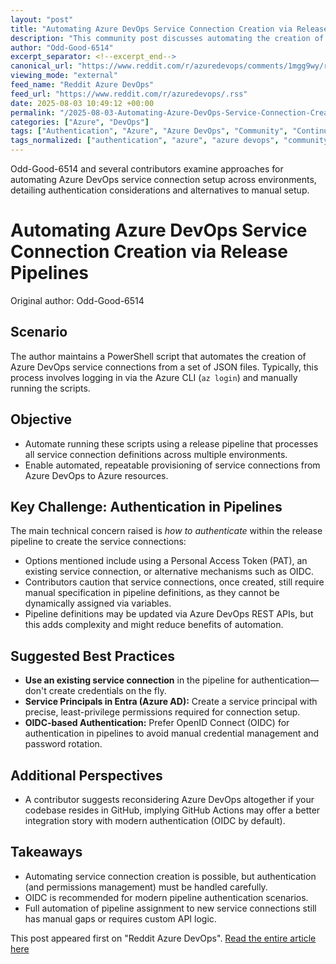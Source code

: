 ```yaml
---
layout: "post"
title: "Automating Azure DevOps Service Connection Creation via Release Pipelines"
description: "This community post discusses automating the creation of Azure DevOps service connections using PowerShell scripts and JSON files, focusing on how to authenticate securely in a release pipeline. It explores practical considerations, options for authentication (service connection, PAT, OIDC), and trade-offs when managing service principals and pipeline integration."
author: "Odd-Good-6514"
excerpt_separator: <!--excerpt_end-->
canonical_url: "https://www.reddit.com/r/azuredevops/comments/1mgg9wy/release_pipeline_for_creating_serviceconnections/"
viewing_mode: "external"
feed_name: "Reddit Azure DevOps"
feed_url: "https://www.reddit.com/r/azuredevops/.rss"
date: 2025-08-03 10:49:12 +00:00
permalink: "/2025-08-03-Automating-Azure-DevOps-Service-Connection-Creation-via-Release-Pipelines.html"
categories: ["Azure", "DevOps"]
tags: ["Authentication", "Azure", "Azure DevOps", "Community", "Continuous Deployment", "DevOps", "GitHub", "JSON", "OIDC", "Pipeline Automation", "PowerShell", "Release Pipeline", "Service Connections", "Service Principal"]
tags_normalized: ["authentication", "azure", "azure devops", "community", "continuous deployment", "devops", "github", "json", "oidc", "pipeline automation", "powershell", "release pipeline", "service connections", "service principal"]
---
```


Odd-Good-6514 and several contributors examine approaches for automating Azure DevOps service connection setup across environments, detailing authentication considerations and alternatives to manual setup.<!--excerpt_end-->

# Automating Azure DevOps Service Connection Creation via Release Pipelines

Original author: Odd-Good-6514

## Scenario

The author maintains a PowerShell script that automates the creation of Azure DevOps service connections from a set of JSON files. Typically, this process involves logging in via the Azure CLI (`az login`) and manually running the scripts.

## Objective

- Automate running these scripts using a release pipeline that processes all service connection definitions across multiple environments.
- Enable automated, repeatable provisioning of service connections from Azure DevOps to Azure resources.

## Key Challenge: Authentication in Pipelines

The main technical concern raised is *how to authenticate* within the release pipeline to create the service connections:

- Options mentioned include using a Personal Access Token (PAT), an existing service connection, or alternative mechanisms such as OIDC.
- Contributors caution that service connections, once created, still require manual specification in pipeline definitions, as they cannot be dynamically assigned via variables.
- Pipeline definitions may be updated via Azure DevOps REST APIs, but this adds complexity and might reduce benefits of automation.

## Suggested Best Practices

- **Use an existing service connection** in the pipeline for authentication—don't create credentials on the fly.
- **Service Principals in Entra (Azure AD):** Create a service principal with precise, least-privilege permissions required for connection setup.
- **OIDC-based Authentication:** Prefer OpenID Connect (OIDC) for authentication in pipelines to avoid manual credential management and password rotation.

## Additional Perspectives

- A contributor suggests reconsidering Azure DevOps altogether if your codebase resides in GitHub, implying GitHub Actions may offer a better integration story with modern authentication (OIDC by default).

## Takeaways

- Automating service connection creation is possible, but authentication (and permissions management) must be handled carefully.
- OIDC is recommended for modern pipeline authentication scenarios.
- Full automation of pipeline assignment to new service connections still has manual gaps or requires custom API logic.

This post appeared first on "Reddit Azure DevOps". [Read the entire article here](https://www.reddit.com/r/azuredevops/comments/1mgg9wy/release_pipeline_for_creating_serviceconnections/)
